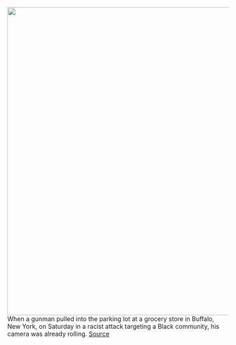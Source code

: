 <img src='https://cdn.vox-cdn.com/thumbor/u17DnTJGw6cRHMYPF3OU5cV8WiA=/0x0:3000x2000/1200x800/filters:focal(1260x760:1740x1240)/cdn.vox-cdn.com/uploads/chorus_image/image/70879877/acastro_220516_5229_0001_01.0.jpg' width='700px' /><br/>
When a gunman pulled into the parking lot at a grocery store in Buffalo, New York, on Saturday in a racist attack targeting a Black community, his camera was already rolling.
<a href='https://www.theverge.com/2022/5/17/23100579/buffalo-shooting-twitch-livestream-viral-content-moderation'> Source <a/>